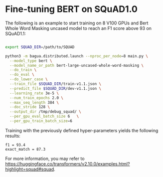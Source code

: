 # Fine-tuning BERT on SQuAD1.0

The following is an example to start training on 8 V100 GPUs and Bert Whole Word Masking uncased model to reach an F1 score above 93 on SQuAD1.1:
  
```bash

export SQUAD_DIR=/path/to/SQUAD

python3 -m bagua.distributed.launch --nproc_per_node=8 main.py \
  --model_type bert \
  --model_name_or_path bert-large-uncased-whole-word-masking \
  --do_train \
  --do_eval \
  --do_lower_case \
  --train_file $SQUAD_DIR/train-v1.1.json \
  --predict_file $SQUAD_DIR/dev-v1.1.json \
  --learning_rate 3e-5 \
  --num_train_epochs 2.0 \
  --max_seq_length 384 \
  --doc_stride 128 \
  --output_dir /tmp/debug_squad/ \
  --per_gpu_eval_batch_size 6   \
  --per_gpu_train_batch_size=6  
```

Training with the previously defined hyper-parameters yields the following results:
```
f1 = 93.4 
exact_match = 87.3
```

For more information, you may refer to https://huggingface.co/transformers/v2.10.0/examples.html?highlight=squad#squad.
